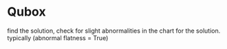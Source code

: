 # Qubox

find the solution, check for slight abnormalities in the chart for the solution. typically (abnormal flatness = True)

